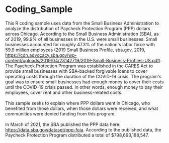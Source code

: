 # Coding_Sample
This R coding sample uses data from the Small Business Administration to analyze the distribution of Paycheck Protection Program (PPP) dollars across Chicago. According to the Small Business Administration (SBA), as of 2019, 99.9% of all businesses in the U.S. were small businesses. Small businesses accounted for roughly 47.3% of the nation's labor force with 59.9 million employees (2019 Small Business Profile, sba.gov, 2019, https://cdn.advocacy.sba.gov/wp-content/uploads/2019/04/23142719/2019-Small-Business-Profiles-US.pdf). The Paycheck Protection Program was established in the CARES Act to provide small businesses with SBA-backed forgivable loans to cover operating costs through the duration of the COVID-19 crisis. The program's goal was to ensure small businesses had enough money to cover their costs until the COVID-19 crisis passed. In other words, enough money to pay their employees, cover rent and other business-related costs.<br/>
<br/>This sample seeks to explain where PPP dollars went in Chicago, who benefited from those dollars, when those dollars were received, and what communities were denied funding from this program.<br/>
<br/>In March of 2021, the SBA published the PPP data here: https://data.sba.gov/dataset/ppp-foia. According to the published data, the Paycheck Protection Program distributed a total of $798,693,188,547. 
